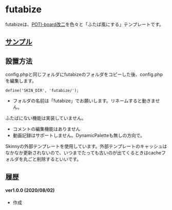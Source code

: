 
# futabize

futabizeは、[POTI-board改二](https://github.com/sakots/poti-kaini)を色々と「ふたば風にする」テンプレートです。

## [サンプル](http://futabize.websozai.jp)

## 設置方法
config.phpと同じフォルダにfutabizeのフォルダをコピーした後、config.phpを編集します。

    define('SKIN_DIR', 'futabize/');

- フォルダの名前は「futabize」でお願いします。リネームすると動きません。

ふたばにない機能は実装していません。

- コメントの編集機能はありません
- 動画記録はサポートしません。DynamicPaletteも無しの方向で。


Skinnyの外部テンプレートを使用しています。外部テンプレートのキャッシュはなかなか更新されないので、いつまでたっても古いのが出てくるときはcacheフォルダを丸ごと削除するといいです。

## 履歴

#### ver1.0.0 (2020/08/02)
- 作成








